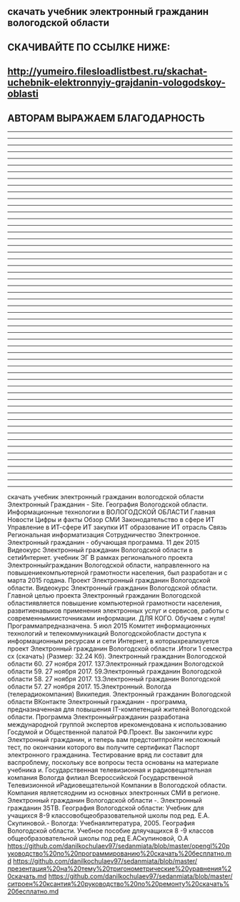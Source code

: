 скачать учебник электронный гражданин вологодской области
--------------------------------------------------
СКАЧИВАЙТЕ ПО ССЫЛКЕ НИЖЕ:
--------------------------------------------------
http://yumeiro.filesloadlistbest.ru/skachat-uchebnik-elektronnyiy-grajdanin-vologodskoy-oblasti
--------------------------------------------------
АВТОРАМ ВЫРАЖАЕМ БЛАГОДАРНОСТЬ
--------------------------------------------------
--------------------------------------------------
--------------------------------------------------
--------------------------------------------------
--------------------------------------------------
--------------------------------------------------
--------------------------------------------------
--------------------------------------------------
--------------------------------------------------
--------------------------------------------------
--------------------------------------------------
--------------------------------------------------
--------------------------------------------------
--------------------------------------------------
--------------------------------------------------
--------------------------------------------------
--------------------------------------------------
--------------------------------------------------
--------------------------------------------------
--------------------------------------------------
--------------------------------------------------
--------------------------------------------------
--------------------------------------------------
--------------------------------------------------
--------------------------------------------------
--------------------------------------------------
--------------------------------------------------
--------------------------------------------------
--------------------------------------------------
--------------------------------------------------
--------------------------------------------------
--------------------------------------------------
--------------------------------------------------
--------------------------------------------------
--------------------------------------------------
--------------------------------------------------
--------------------------------------------------
--------------------------------------------------
--------------------------------------------------
--------------------------------------------------
--------------------------------------------------
--------------------------------------------------
--------------------------------------------------
--------------------------------------------------
--------------------------------------------------
--------------------------------------------------
--------------------------------------------------
--------------------------------------------------
--------------------------------------------------
--------------------------------------------------
--------------------------------------------------
--------------------------------------------------
--------------------------------------------------
--------------------------------------------------
--------------------------------------------------
скачать учебник электронный гражданин вологодской области Электронный Гражданин - Site. География Вологодской области. Информационные технологии в ВОЛОГОДСКОЙ ОБЛАСТИ  Главная Новости  Цифры и факты  Обзор СМИ  Законодательство в сфере ИТ Управление в ИТ-сфере  ИТ  закупки  ИТ  образование  ИТ  отрасль Связь  Региональная информатизация  Сотрудничество  Электронное. Электронный гражданин - обучающая программа. 11 дек 2015  Видеокурс Электронный гражданин Вологодской области  в сетиИнтернет. учебник ЭГ В рамках регионального проекта Электронныйгражданин Вологодской области, направленного на повышениекомпьютерной грамотности населения, был разработан и с марта 2015 годана. Проект Электронный гражданин Вологодской области. Видеокурс Электронный гражданин Вологодской области. Главной целью проекта Электронный гражданин Вологодской областиявляется повышение компьютерной грамотности населения, развитиенавыков применения электронных услуг и сервисов, работы с современнымиисточниками информации. ДЛЯ КОГО. Обучаем с нуля! Программапредназначена. 5 июл 2015  Комитет информационных технологий и телекоммуникаций Вологодскойобласти  доступа к информационным ресурсам и сети Интернет, в которыхреализуется проект Электронный гражданин Вологодской области .Итоги 1 семестра cx (скачать) (Размер: 32.24 Кб). Электронный гражданин Вологодской области 60. 27 ноября 2017. 137.Электронный гражданин Вологодской области 59. 27 ноября 2017. 59.Электронный гражданин Вологодской области 58. 27 ноября 2017. 13.Электронный гражданин Вологодской области 57. 27 ноября 2017. 15.Электронный. Вологда (телерадиокомпания)  Википедия. Электронный гражданин Вологодской области  ВКонтакте
Электронный гражданин - программа, предназначенная для повышения IT-компетенций жителей Вологодской области. Программа Электронныйгражданин разработана международной группой экспертов ирекомендована к использованию Госдумой и Общественной палатой РФ.Проект. Вы закончили курс Электронный гражданин, и теперь вам предстоитпройти несложный тест, по окончании которого вы получите сертификат Паспорт электронного гражданина. Тестирование вряд ли составит для васпроблему, поскольку все вопросы теста основаны на материале учебника и. Государственная телевизионная и радиовещательная компания Вологда филиал Всероссийской Государственной Телевизионной иРадиовещательной Компании в Вологодской области. Компания являетсяодним из основных электронных СМИ в регионе. Электронный гражданин Вологодской области -. Электронный гражданин  35ТВ. География Вологодской области: Учебник для учащихся 8-9 классовобщеобразовательной школы  под ред. Е.А. Скупиновой.- Вологда: Учебнаялитература, 2005. География Вологодской области. Учебное пособие дляучащихся 8 -9 классов общеобразовательной школы  под ред Е.АСкупиновой, О.А
https://github.com/danilkochulaev97/sedanmiata/blob/master/opengl%20руководство%20по%20программированию%20скачать%20бесплатно.md
https://github.com/danilkochulaev97/sedanmiata/blob/master/презентация%20на%20тему%20тригонометрические%20уравнения%20скачать.md
https://github.com/danilkochulaev97/sedanmiata/blob/master/ситроен%20ксантия%20руководство%20по%20ремонту%20скачать%20бесплатно.md